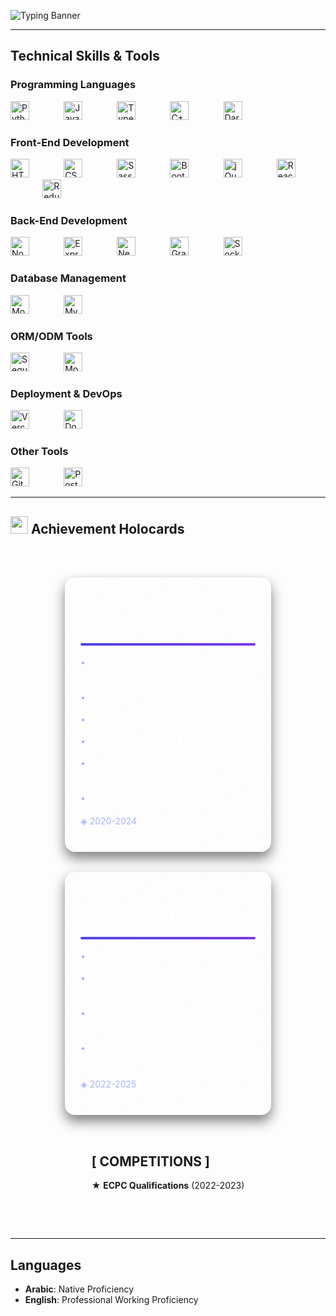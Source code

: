 
  
  ![Typing Banner](https://readme-typing-svg.demolab.com?font=Fira+Code&weight=700&size=35&duration=2000&pause=1500&color=ffc2d1&width=1000&lines=Hi,+I'm+Raneem+Elmahdy!;I'm+Software+Engineer;Backend+Development+Specialist;Node.js+%7C+Express+%7C+NestJS)



---

## Technical Skills & Tools

### Programming Languages  

  <img src="https://cdn.jsdelivr.net/gh/devicons/devicon/icons/python/python-original.svg" width="30" alt="Python" /> &nbsp;&nbsp;&nbsp;&nbsp;&nbsp;&nbsp;&nbsp;&nbsp;&nbsp;&nbsp;&nbsp;&nbsp;
  <img src="https://cdn.jsdelivr.net/gh/devicons/devicon/icons/javascript/javascript-original.svg" width="30" alt="JavaScript" /> &nbsp;&nbsp;&nbsp;&nbsp;&nbsp;&nbsp;&nbsp;&nbsp;&nbsp;&nbsp;&nbsp;&nbsp;
  <img src="https://cdn.jsdelivr.net/gh/devicons/devicon/icons/typescript/typescript-original.svg" width="30" alt="TypeScript" /> &nbsp;&nbsp;&nbsp;&nbsp;&nbsp;&nbsp;&nbsp;&nbsp;&nbsp;&nbsp;&nbsp;&nbsp;
  <img src="https://cdn.jsdelivr.net/gh/devicons/devicon/icons/cplusplus/cplusplus-original.svg" width="30" alt="C++" /> &nbsp;&nbsp;&nbsp;&nbsp;&nbsp;&nbsp;&nbsp;&nbsp;&nbsp;&nbsp;&nbsp;&nbsp;
  <img src="https://cdn.jsdelivr.net/gh/devicons/devicon/icons/dart/dart-original.svg" width="30" alt="Dart" />


### Front-End Development  

  <img src="https://cdn.jsdelivr.net/gh/devicons/devicon/icons/html5/html5-original.svg" width="30" alt="HTML5" /> &nbsp;&nbsp;&nbsp;&nbsp;&nbsp;&nbsp;&nbsp;&nbsp;&nbsp;&nbsp;&nbsp;&nbsp;
  <img src="https://cdn.jsdelivr.net/gh/devicons/devicon/icons/css3/css3-original.svg" width="30" alt="CSS3" /> &nbsp;&nbsp;&nbsp;&nbsp;&nbsp;&nbsp;&nbsp;&nbsp;&nbsp;&nbsp;&nbsp;&nbsp;
  <img src="https://cdn.jsdelivr.net/gh/devicons/devicon/icons/sass/sass-original.svg" width="30" alt="Sass" /> &nbsp;&nbsp;&nbsp;&nbsp;&nbsp;&nbsp;&nbsp;&nbsp;&nbsp;&nbsp;&nbsp;&nbsp;
  <img src="https://cdn.jsdelivr.net/gh/devicons/devicon/icons/bootstrap/bootstrap-original.svg" width="30" alt="Bootstrap" /> &nbsp;&nbsp;&nbsp;&nbsp;&nbsp;&nbsp;&nbsp;&nbsp;&nbsp;&nbsp;&nbsp;&nbsp;
  <img src="https://cdn.jsdelivr.net/gh/devicons/devicon/icons/jquery/jquery-original.svg" width="30" alt="jQuery" /> &nbsp;&nbsp;&nbsp;&nbsp;&nbsp;&nbsp;&nbsp;&nbsp;&nbsp;&nbsp;&nbsp;&nbsp;
  <img src="https://cdn.jsdelivr.net/gh/devicons/devicon/icons/react/react-original.svg" width="30" alt="React" /> &nbsp;&nbsp;&nbsp;&nbsp;&nbsp;&nbsp;&nbsp;&nbsp;&nbsp;&nbsp;&nbsp;&nbsp;
  <img src="https://cdn.jsdelivr.net/gh/devicons/devicon/icons/redux/redux-original.svg" width="30" alt="Redux" />


### Back-End Development  

  <img src="https://cdn.jsdelivr.net/gh/devicons/devicon/icons/nodejs/nodejs-original.svg" width="30" alt="Node.js" /> &nbsp;&nbsp;&nbsp;&nbsp;&nbsp;&nbsp;&nbsp;&nbsp;&nbsp;&nbsp;&nbsp;&nbsp;
  <img src="https://cdn.jsdelivr.net/gh/devicons/devicon/icons/express/express-original.svg" width="30" alt="Express.js" /> &nbsp;&nbsp;&nbsp;&nbsp;&nbsp;&nbsp;&nbsp;&nbsp;&nbsp;&nbsp;&nbsp;&nbsp;
  <img src="https://cdn.jsdelivr.net/gh/devicons/devicon@latest/icons/nestjs/nestjs-original.svg" width="30" alt="NestJS" /> &nbsp;&nbsp;&nbsp;&nbsp;&nbsp;&nbsp;&nbsp;&nbsp;&nbsp;&nbsp;&nbsp;&nbsp;
  <img src="https://cdn.jsdelivr.net/gh/devicons/devicon/icons/graphql/graphql-plain.svg" width="30" alt="GraphQL" /> &nbsp;&nbsp;&nbsp;&nbsp;&nbsp;&nbsp;&nbsp;&nbsp;&nbsp;&nbsp;&nbsp;&nbsp;
  <img src="https://cdn.jsdelivr.net/gh/devicons/devicon/icons/socketio/socketio-original.svg" width="30" alt="Socket.IO" />


### Database Management  

  <img src="https://cdn.jsdelivr.net/gh/devicons/devicon/icons/mongodb/mongodb-original.svg" width="30" alt="MongoDB" /> &nbsp;&nbsp;&nbsp;&nbsp;&nbsp;&nbsp;&nbsp;&nbsp;&nbsp;&nbsp;&nbsp;&nbsp;
  <img src="https://cdn.jsdelivr.net/gh/devicons/devicon/icons/mysql/mysql-original.svg" width="30" alt="MySQL" />


### ORM/ODM Tools  

  <img src="https://cdn.jsdelivr.net/gh/devicons/devicon/icons/sequelize/sequelize-original.svg" width="30" alt="Sequelize" /> &nbsp;&nbsp;&nbsp;&nbsp;&nbsp;&nbsp;&nbsp;&nbsp;&nbsp;&nbsp;&nbsp;&nbsp;
  <img src="https://cdn.jsdelivr.net/gh/devicons/devicon/icons/mongoose/mongoose-original.svg" width="30" alt="Mongoose" />


### Deployment & DevOps  

  <img src="https://cdn.jsdelivr.net/gh/devicons/devicon@latest/icons/vercel/vercel-original.svg" width="30" alt="Vercel" /> &nbsp;&nbsp;&nbsp;&nbsp;&nbsp;&nbsp;&nbsp;&nbsp;&nbsp;&nbsp;&nbsp;&nbsp;
  <img src="https://cdn.jsdelivr.net/gh/devicons/devicon/icons/docker/docker-original.svg" width="30" alt="Docker" />

### Other Tools  

  <img src="https://cdn.jsdelivr.net/gh/devicons/devicon/icons/git/git-original.svg" width="30" alt="Git" /> &nbsp;&nbsp;&nbsp;&nbsp;&nbsp;&nbsp;&nbsp;&nbsp;&nbsp;&nbsp;&nbsp;&nbsp;
  <img src="https://cdn.jsdelivr.net/gh/devicons/devicon/icons/postman/postman-original.svg" width="30" alt="Postman" />


---
## <img src="https://img.icons8.com/fluency/48/000000/3d-rotate.png" width="28"/> Achievement Holocards

<div style="display: flex; justify-content: center; align-items: flex-start; flex-wrap: wrap; gap: 32px; max-width: 960px; margin: 0 auto; padding: 48px 16px;">

  <!-- Academic Record Card -->
  <div style="background: linear-gradient(145deg, rgba(255,255,255,0.1), rgba(255,255,255,0.05)); border: 1px solid rgba(255,255,255,0.2); border-radius: 16px; padding: 24px; width: 280px; color: #ffffff; font-family: -apple-system, BlinkMacSystemFont, 'Segoe UI', Roboto, sans-serif; box-shadow: 0 10px 20px rgba(0,0,0,0.5);">
    <h2 style="font-size: 1.5rem; font-weight: 600; margin-bottom: 16px; line-height: 1.25;">[ ACADEMIC RECORD ]</h2>
    <div style="background: linear-gradient(to right, #4f46e5, #7c3aed); height: 4px; border-radius: 2px; margin-bottom: 16px;"></div>
    <div style="font-size: 0.875rem; line-height: 1.5; margin-bottom: 16px;">
      <p><span style="color: #a5b4fc; margin-right: 8px;">•</span> <strong>Institution: Faculty of Computers and Informatics, Suez Canal University</strong></p>
      <p><span style="color: #a5b4fc; margin-right: 8px;">•</span> <strong>GPA: 3.61</strong></p>
      <p><span style="color: #a5b4fc; margin-right: 8px;">•</span> <strong>Grade: Excellent With Honor</strong></p>
      <p><span style="color: #a5b4fc; margin-right: 8px;">•</span> <strong>Graduation Project: Excellent</strong></p>
      <p><span style="color: #a5b4fc; margin-right: 8px;">•</span> <strong>Rank: 2nd in the college and department</strong></p>
      <p><span style="color: #a5b4fc; margin-right: 8px;">•</span> <strong>Percentage: 93.68%</strong></p>
    </div>
    <p style="color: #a5b4fc; font-size: 0.875rem; line-height: 1.5;">◈ 2020-2024</p>
  </div>

  <!-- Certifications Card -->
  <div style="background: linear-gradient(145deg, rgba(255,255,255,0.1), rgba(255,255,255,0.05)); border: 1px solid rgba(255,255,255,0.2); border-radius: 16px; padding: 24px; width: 280px; color: #ffffff; font-family: -apple-system, BlinkMacSystemFont, 'Segoe UI', Roboto, sans-serif; box-shadow: 0 10px 20px rgba(0,0,0,0.5);">
    <h2 style="font-size: 1.5rem; font-weight: 600; margin-bottom: 16px; line-height: 1.25;">[ CERTIFICATIONS ]</h2>
    <div style="background: linear-gradient(to right, #4f46e5, #7c3aed); height: 4px; border-radius: 2px; margin-bottom: 16px;"></div>
    <div style="font-size: 0.875rem; line-height: 1.5; margin-bottom: 16px;">
      <p><span style="color: #a5b4fc; margin-right: 8px;">•</span> <strong>AI Fundamentals</strong> – Elmasria (2022)</p>
      <p><span style="color: #a5b4fc; margin-right: 8px;">•</span> <strong>Backend Development</strong> – Route Academy (2025)</p>
      <p><span style="color: #a5b4fc; margin-right: 8px;">•</span> <strong>Frontend Development</strong> – Route Academy (2023)</p>
      <p><span style="color: #a5b4fc; margin-right: 8px;">•</span> <strong>Problem Solving</strong> – Coach Academy (2022)</p>
    </div>
    <p style="color: #a5b4fc; font-size: 0.875rem; line-height: 1.5;">◈ 2022-2025</p>
  </div>

  <!-- Competitions Card -->
  <div>
    <h2 >[ COMPETITIONS ]</h2>
    <div ></div>
    <div >
      <p><span >★</span> <strong>ECPC Qualifications</strong> (2022-2023)</p>
    </div>
  </div>

</div>

---

## Languages  

- **Arabic**: Native Proficiency
- **English**: Professional Working Proficiency
